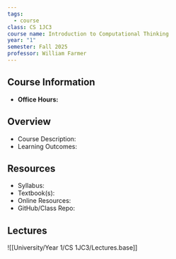 ```yaml
---
tags:
  - course
class: CS 1JC3
course name: Introduction to Computational Thinking
year: "1"
semester: Fall 2025
professor: William Farmer
---
```

## Course Information
- **Office Hours:**  

## Overview
- Course Description:  
- Learning Outcomes:  

## Resources
- Syllabus:  
- Textbook(s):  
- Online Resources:  
- GitHub/Class Repo:  

## Lectures
![[University/Year 1/CS 1JC3/Lectures.base]]